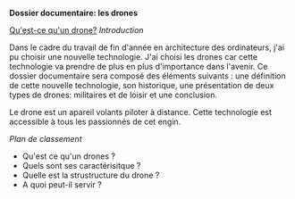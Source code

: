 **Dossier documentaire: les drones**

[Qu'est-ce qu'un drone?](docs/définition.md)
*Introduction*

Dans le cadre du travail de fin d'année en architecture des ordinateurs, j'ai pu choisir une nouvelle technologie. J'ai choisi les drones car cette technologie va prendre de plus en plus d'importance dans l'avenir. Ce dossier documentaire sera composé des éléments suivants : une définition de cette nouvelle technologie, son historique, une présentation de deux types de drones: militaires et de loisir et une conclusion.

Le drone est un apareil volants piloter à distance. Cette technologie est accessible à tous les passionnés de cet engin.

*Plan de classement*

* Qu'est ce qu'un drones ?
* Quels sont ses caractérisitque ?
* Quelle est la strustructure du drone ?
* A quoi peut-il servir ?
